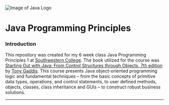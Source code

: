 ![Image of Java Logo](https://cdn.freelogovectors.net/svg05/java-logo.svg)

# Java Programming Principles

### Introduction
This repository was created for my 6 week class Java Programming Principles 1 at [Southwestern College](https://ps.sckans.edu/). The book utilized for the course was [Starting Out with Java: From Control Structures through Objects, 7th edition](https://www.amazon.com/Starting-Out-Java-Structures-Computer/dp/0134802217/ref=sr_1_3?crid=1XAZD1TWKDLH8) by [Tony Gaddis](https://www.amazon.com/Tony-Gaddis/e/B001I9Q67I/ref=dp_byline_cont_pop_book_1). This course presents Java object-oriented programming logic and fundamental techniques – from the basic concepts of primitive data types, operations, and control statements, to user defined methods, objects, classes, class inheritance and GUIs – to construct robust business solutions.

---


